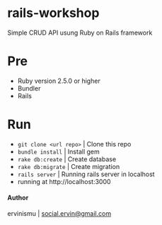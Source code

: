 # rails-workshop
Simple CRUD API usung Ruby on Rails framework

# Pre
- Ruby version 2.5.0 or higher
- Bundler
- Rails

# Run
- `git clone <url repo>` | Clone this repo
- `bundle install`  | Install gem
- `rake db:create`  | Create database
- `rake db:migrate` | Create migration
- `rails server`  | Running rails server in localhost
- running at http://localhost:3000

#### Author 
ervinismu | social.ervin@gmail.com
